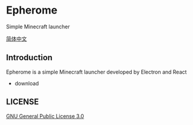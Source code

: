# Epherome

Simple Minecraft launcher

[简体中文](README_zh_cn.md)

## Introduction

Epherome is a simple Minecraft launcher developed by Electron and React
- download

## LICENSE

[GNU General Public License 3.0](https://github.com/ResetPower/Epherome/blob/master/LICENSE)
